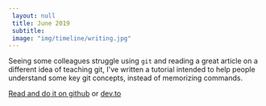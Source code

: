 ```yaml
--- 
 layout: null 
 title: June 2019 
 subtitle: 
 image: "img/timeline/writing.jpg" 
---
```

Seeing some colleagues struggle using `git` and reading a great article on a different idea of teaching git, 
I've written a tutorial intended to help people understand some key git concepts, instead of memorizing commands. 

[Read and do it on github](https://github.com/UnseenWizzard/git_training) or [dev.to](https://dev.to/unseenwizzard/learn-git-concepts-not-commands-4gjc)
